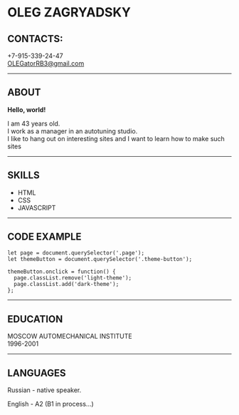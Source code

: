 # OLEG ZAGRYADSKY
## CONTACTS:
+7-915-339-24-47  
<OLEGatorRB3@gmail.com>  
***

## ABOUT
**Hello, world!**   

I am 43 years old.  
I work as a manager in an autotuning studio.  
 I like to hang out on interesting sites and I want to learn how to make such sites
***


  ## SKILLS
* HTML
* CSS
* JAVASCRIPT
***

## CODE EXAMPLE
```
let page = document.querySelector('.page');
let themeButton = document.querySelector('.theme-button');

themeButton.onclick = function() {
  page.classList.remove('light-theme');
  page.classList.add('dark-theme');
};
```
***

## EDUCATION
MOSCOW AUTOMECHANICAL INSTITUTE   
1996-2001
***  



## LANGUAGES
Russian - native speaker.  

English - A2 (B1 in process…)


